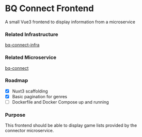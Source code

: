 # BQ Connect Frontend

A small Vue3 frontend to display information from a microservice

### Related Infrastructure
[bq-connect-infra](https://github.com/VinceDeslo/bq-connect-infra)

### Related Microservice
[bq-connect](https://github.com/VinceDeslo/bq-connect)   

### Roadmap
- [x] Nuxt3 scaffolding
- [x] Basic pagination for genres
- [ ] Dockerfile and Docker Compose up and running

### Purpose
This frontend should be able to display game lists provided by the connector microservice.
